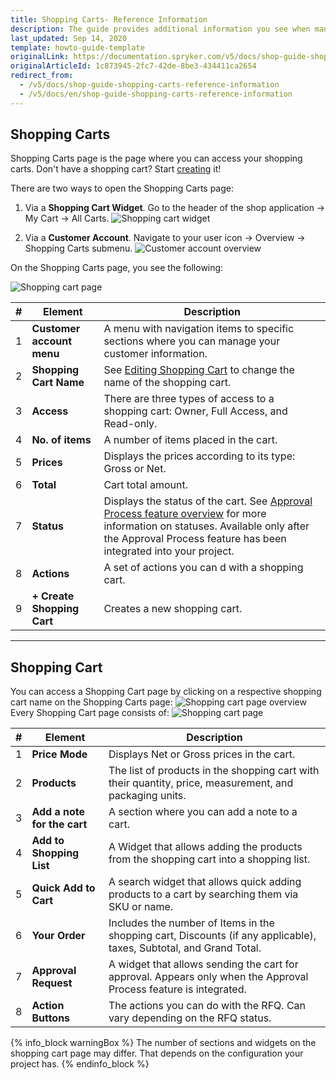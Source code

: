 ```yaml
---
title: Shopping Carts- Reference Information
description: The guide provides additional information you see when managing shopping carts in the storefront.
last_updated: Sep 14, 2020
template: howto-guide-template
originalLink: https://documentation.spryker.com/v5/docs/shop-guide-shopping-carts-reference-information
originalArticleId: 1c873945-2fc7-42de-8be3-434411ca2654
redirect_from:
  - /v5/docs/shop-guide-shopping-carts-reference-information
  - /v5/docs/en/shop-guide-shopping-carts-reference-information
---
```


## Shopping Carts

Shopping Carts page is the page where you can access your shopping carts. Don't have a shopping cart? Start [creating](/docs/scos/user/shop-user-guides/shop-guide-customer-account/shop-guide-shopping-carts/shop-guide-creating-a-shopping-cart.html) it!

There are two ways to open the Shopping Carts page:

1. Via a **Shopping Cart Widget**. Go to the header of the shop application → My Cart → All Carts.
![Shopping cart widget](https://spryker.s3.eu-central-1.amazonaws.com/docs/User+Guides/Shop+User+Guides/Shopping+Carts/Shopping+Carts+-+Reference+Information/shopping-carts-widget.png)

2. Via a **Customer Account**. Navigate to your user icon → Overview → Shopping Carts submenu.
![Customer account overview](https://spryker.s3.eu-central-1.amazonaws.com/docs/User+Guides/Shop+User+Guides/Shopping+Carts/Shopping+Carts+-+Reference+Information/customer-account-overview.png)

On the Shopping Carts page, you see the following:

![Shopping cart page](https://spryker.s3.eu-central-1.amazonaws.com/docs/User+Guides/Shop+User+Guides/Shopping+Carts/Shopping+Carts+-+Reference+Information/shopping-carts-page.png)

| # | Element | Description |
|---|---|---|
| 1 | **Customer account menu** | A menu with navigation items to specific sections where you can manage your customer information. |
| 2 | **Shopping Cart Name** | See [Editing Shopping Cart](/docs/scos/user/shop-user-guides/shop-guide-customer-account/shop-guide-shopping-carts/shop-guide-managing-multiple-shopping-carts.html#editing-a-shopping-cart) to change the name of the shopping cart. |
| 3 | **Access** | There are three types of access to a shopping cart: Owner, Full Access, and Read-only. |
| 4 | **No. of items** | A number of items placed in the cart. |
| 5 | **Prices** | Displays the prices according to its type: Gross or Net. |
| 6 | **Total** | Cart total amount. |
| 7 | **Status** | Displays the status of the cart. See [Approval Process feature overview](/docs/scos/user/features/quotation-process-feature-overview.html) for more information on statuses. Available only after the Approval Process feature has been integrated into your project. |
| 8 | **Actions** | A set of actions you can d with a shopping cart. |
| 9 |  **+ Create Shopping Cart** | Creates a new shopping cart. |
***
## Shopping Cart

You can access a Shopping Cart page by clicking on a respective shopping cart name on the Shopping Carts page:
![Shopping cart page overview](https://spryker.s3.eu-central-1.amazonaws.com/docs/User+Guides/Shop+User+Guides/Shopping+Carts/Shopping+Carts+-+Reference+Information/shopping-cart-page-overview.png)
Every Shopping Cart page consists of:
![Shopping cart page](https://spryker.s3.eu-central-1.amazonaws.com/docs/User+Guides/Shop+User+Guides/Shopping+Carts/Shopping+Carts+-+Reference+Information/shopping-cart-page.png)

| # | Element | Description |
|---|---|---|
| 1 | **Price Mode** | Displays Net or Gross prices in the cart. |
| 2 | **Products** | The list of products in the shopping cart with their quantity, price, measurement, and packaging units. |
| 3 | **Add a note for the cart** | A section where you can add a note to a cart. |
| 4 | **Add to Shopping List** | A Widget that allows adding the products from the shopping cart into a shopping list. |
| 5 | **Quick Add to Cart** | A search widget that allows quick adding products to a cart by searching them via SKU or name. |
| 6 | **Your Order** | Includes the number of Items in the shopping cart, Discounts (if any applicable), taxes, Subtotal, and Grand Total. |
| 7 | **Approval Request** | A widget that allows sending the cart for approval. Appears only when the Approval Process feature is integrated. |
| 8 | **Action Buttons** | The actions you can do with the RFQ. Can vary depending on the RFQ status. |

{% info_block warningBox %}
The number of sections and widgets on the shopping cart page may differ. That depends on the configuration your project has.
{% endinfo_block %}
